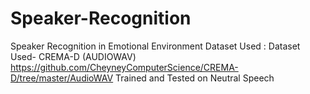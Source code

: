 # Speaker-Recognition
Speaker Recognition in Emotional Environment
Dataset Used :
Dataset Used- CREMA-D (AUDIOWAV)
https://github.com/CheyneyComputerScience/CREMA-D/tree/master/AudioWAV
Trained and Tested on Neutral Speech
